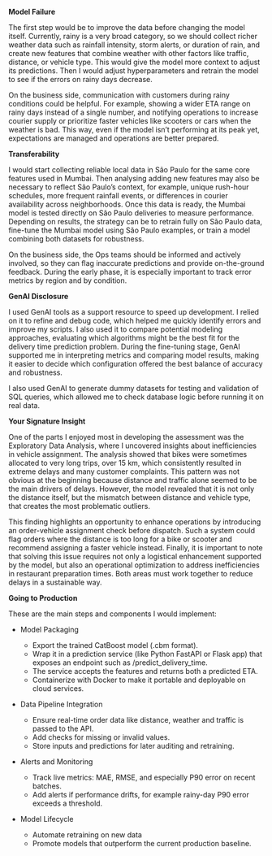 **Model Failure**

The first step would be to improve the data before changing the model itself. Currently, rainy is a very broad category, so we should collect richer weather data such as rainfall intensity, storm alerts, or duration of rain, and create new features that combine weather with other factors like traffic, distance, or vehicle type. This would give the model more context to adjust its predictions. Then I would adjust hyperparameters and retrain the model to see if the errors on rainy days decrease.

On the business side, communication with customers during rainy conditions could be helpful. For example, showing a wider ETA range on rainy days instead of a single number, and notifying operations to increase courier supply or prioritize faster vehicles like scooters or cars when the weather is bad. This way, even if the model isn’t performing at its peak yet, expectations are managed and operations are better prepared.

**Transferability**

I would start collecting reliable local data in São Paulo for the same core features used in Mumbai. Then analysing adding new features may also be necessary to reflect São Paulo’s context, for example, unique rush-hour schedules, more frequent rainfall events, or differences in courier availability across neighborhoods. Once this data is ready, the Mumbai model is tested directly on São Paulo deliveries to measure performance. Depending on results, the strategy can be to retrain fully on São Paulo data, fine-tune the Mumbai model using São Paulo examples, or train a model combining both datasets for robustness.

On the business side, the Ops teams should be informed and actively involved, so they can flag inaccurate predictions and provide on-the-ground feedback. During the early phase, it is especially important to track error metrics by region and by condition. 

**GenAI Disclosure**

I used GenAI tools as a support resource to speed up development. I relied on it to refine and debug code, which helped me quickly identify errors and improve my scripts. I also used it to compare potential modeling approaches, evaluating which algorithms might be the best fit for the delivery time prediction problem. During the fine-tuning stage, GenAI supported me in interpreting metrics and comparing model results, making it easier to decide which configuration offered the best balance of accuracy and robustness.

I also used GenAI to generate dummy datasets for testing and validation of SQL queries, which allowed me to check database logic before running it on real data.

**Your Signature Insight**

One of the parts I enjoyed most in developing the assessment was the Exploratory Data Analysis, where I uncovered insights about inefficiencies in vehicle assignment. The analysis showed that bikes were sometimes allocated to very long trips, over 15 km, which consistently resulted in extreme delays and many customer complaints. This pattern was not obvious at the beginning because distance and traffic alone seemed to be the main drivers of delays. However, the model revealed that it is not only the distance itself, but the mismatch between distance and vehicle type, that creates the most problematic outliers.

This finding highlights an opportunity to enhance operations by introducing an order-vehicle assignment check before dispatch. Such a system could flag orders where the distance is too long for a bike or scooter and recommend assigning a faster vehicle instead. Finally, it is important to note that solving this issue requires not only a logistical enhancement supported by the model, but also an operational optimization to address inefficiencies in restaurant preparation times. Both areas must work together to reduce delays in a sustainable way.

**Going to Production**

These are the main steps and components I would implement:

- Model Packaging
    - Export the trained CatBoost model (.cbm format).
    - Wrap it in a prediction service (like Python FastAPI or Flask app) that exposes an endpoint such as /predict_delivery_time.
    - The service accepts the features and returns both a predicted ETA.
    - Containerize with Docker to make it portable and deployable on cloud services.


- Data Pipeline Integration
    - Ensure real-time order data like distance, weather and traffic is passed to the API.
    - Add checks for missing or invalid values.
    - Store inputs and predictions for later auditing and retraining.


- Alerts and Monitoring
    - Track live metrics: MAE, RMSE, and especially P90 error on recent batches.
    - Add alerts if performance drifts, for example rainy-day P90 error exceeds a threshold.


- Model Lifecycle
    - Automate retraining on new data
    - Promote models that outperform the current production baseline.
